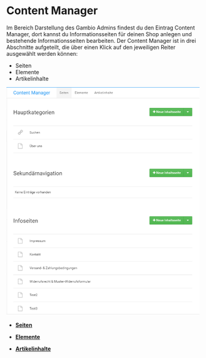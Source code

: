 # Content Manager 

Im Bereich Darstellung des Gambio Admins findest du den Eintrag Content Manager, dort kannst du Informationsseiten für deinen Shop anlegen und bestehende Informationsseiten bearbeiten. Der Content Manager ist in drei Abschnitte aufgeteilt, die über einen Klick auf den jeweiligen Reiter ausgewählt werden können:

-   Seiten
-   Elemente
-   Artikelinhalte

![](Bilder/Abb181_ContentManager.PNG "Content Manager mit geöffnetem Reiter Seiten")

-   **[Seiten](10_6_1_Seiten.md)**  

-   **[Elemente](10_6_2_Elemente.md)**  

-   **[Artikelinhalte](10_6_3_Artikelinhalte.md)**  




